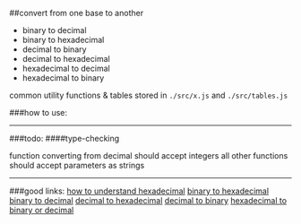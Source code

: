 ##convert from one base to another

* binary to decimal
* binary to hexadecimal
* decimal to binary 
* decimal to hexadecimal
* hexadecimal to decimal
* hexadecimal to binary

common utility functions & tables stored in `./src/x.js` and `./src/tables.js`

###how to use:

---

###todo:
####type-checking

function converting from decimal should accept integers
all other functions should accept parameters as strings

---

###good links:
[how to understand hexadecimal](http://www.wikihow.com/Understand-Hexadecimal)
[binary to hexadecimal](http://www.wikihow.com/Convert-Binary-to-Hexadecimal)
[binary to decimal](http://www.wikihow.com/Convert-Binary-to-Decimal)
[decimal to hexadecimal](http://www.wikihow.com/Convert-from-Decimal-to-Hexadecimal)
[decimal to binary](http://www.wikihow.com/Convert-from-Decimal-to-Binary)
[hexadecimal to binary or decimal](http://www.wikihow.com/Convert-Hexadecimal-to-Binary-or-Decimal)
